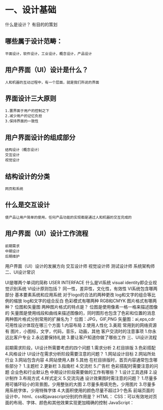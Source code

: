 # 一、设计基础
 什么是设计？
	有目的的策划
## 哪些属于设计范畴：
	平面设计，软件设计，工业设计，概念设计，产品设计
## 用户界面（UI）设计是什么？
	人和机器的互动过程中，有一个层面，就是我们所说的界面
## 界面设计三大原则
	1.置界面于用户的控制之下
	2.减少用户的记忆负担
	3.保持界面的一致性
## 用户界面设计的组成部分
	结构设计（概念设计）
	交互设计
	视觉设计
## 结构设计的分类
	网页和系统
## 什么是交互设计
	使产品让用户简单的使用，任何产品功能的实现都是通过人和机器的交互完成的
## 用户界面（UI）设计工作流程
	前期需求
	中期设计
	后期维护
用户界面（UI）设计的发展方向
	交互设计师
	视觉设计师
	测试设计师
	系统架构师
二、UI设计常识

UI是哪两个单词的简称
	USER INTERFACE
什么是VI系统
	visual identity即企业视觉识别系统
VI设计原则包括？
	同一性，差异性，文化性，有效性
VI系统包含哪两部分
	基本要素系统和应用系统
对于logo的合法的两种更改
	log和文字的组合等比例的缩放
	log和文字的组合反白
色彩模式有哪两种
	RGB和CMYK
图片格式有哪两种？
	位图和矢量图
两种图片格式的特点是？
	位图是使用像素一格一格来描述图像的
	矢量图是使用线段和曲线来描述图像的，同时图形也包含了色彩和位置的消息
两种图片格式分别常用的扩展名为？
	位图：JPG，GIF,PNG
	矢量图：ai,eps,cdr
可用性设计体现在哪三个方面
	1.内容布局
	2.使用人性化
	3.美观
常用到的网络资源有
	图片，小图标，文字，代码，音乐，动画，其他
客户交流时的注意事项
	1.你永远比客户专业
	2.永远要保持礼貌
	3.要让客户知道你做了哪些工作
三、UI设计流程

前期需求阶段，UI设计所需要考虑的四个问题
	1.需求分析
	2.栏目排版
	3.色彩搭配
	4.风格设计
UI设计在需求分析阶段需要注意的问题？
	1.网站设计目标
	2.网站所处行业
	3.网站包含内容
	4.网站使用人群
	5.其他
在栏目排版时，首页内容通常包含哪些部分？
	1.主题栏
	2.更新栏
	3.指南栏
	4.交流栏
	5.广告栏
色彩搭配时需要注意的问题
	企业色和行业默认色
中期设计阶段需要做的工作有哪些？
	1.设计工具选择
	2.设计制作
	3.布局方式
	4.样式定义
	5.交流沟通
设计效果图时需注意的问题？
	1.尽量多用可循环较小的背景图，少用整张的大图
	2.尽量多用填充色，少用图片
	3.尽量多用系统字体，少用特殊字体
	4.大面积使用的颜色尽量不超过3个色系
前端页面的设计中，html、css和javascript分别的作用是？
	HTML：
	CSS：可以有效地对页面的布局、字体、颜色和其他效果实现更加精确的控制
	JavaScript：

